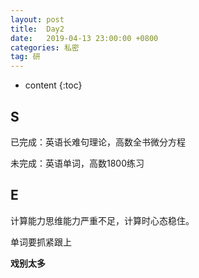```yaml
---
layout: post
title:  Day2
date:   2019-04-13 23:00:00 +0800
categories: 私密
tag: 研
---
```


* content
{:toc}


S
--------------------------


已完成：英语长难句理论，高数全书微分方程


未完成：英语单词，高数1800练习


E
----------------------------


计算能力思维能力严重不足，计算时心态稳住。


单词要抓紧跟上


**戏别太多**
